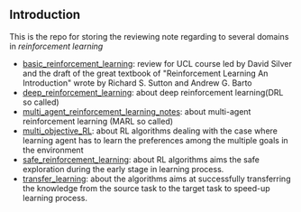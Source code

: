 ## Introduction

This is the repo for storing the reviewing note regarding to several domains in *reinforcement learning*



* [basic_reinforcement_learning](https://github.com/Rowing0914/Reinforcement_Learning/tree/master/basic_reinforcement_learning): review for UCL course led by David Silver and the draft of the great textbook of "Reinforcement Learning An Introduction"  wrote by Richard S. Sutton and Andrew G. Barto
* [deep_reinforcement_learning](https://github.com/Rowing0914/Reinforcement_Learning/tree/master/deep_reinforcement_learning): about deep reinforcement learning(DRL so called)
* [multi_agent_reinforcement_learning_notes](https://github.com/Rowing0914/Reinforcement_Learning/tree/master/multi_agent_reinforcement_learning_notes): about multi-agent reinforcement learning (MARL so called)
* [multi_objective_RL](https://github.com/Rowing0914/Reinforcement_Learning/tree/master/multi_objective_RL): about RL algorithms dealing with the case where learning agent has to learn the preferences among the multiple goals in the environment
* [safe_reinforcement_learning](https://github.com/Rowing0914/Reinforcement_Learning/tree/master/safe_reinforcement_learning): about RL algorithms aims the safe exploration during the early stage in learning process.
* [transfer_learning](https://github.com/Rowing0914/Reinforcement_Learning/tree/master/transfer_learning): about the algorithms aims at successfully transferring the knowledge from the source task to the target task to speed-up learning process.

